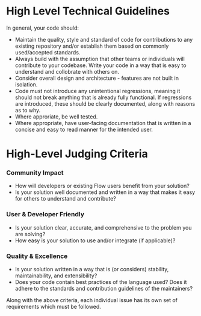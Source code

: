 # High Level Technical Guidelines

In general, your code should:

- Maintain the quality, style and standard of code for contributions to any existing repository and/or establish them based on commonly used/accepted standards.
- Always build with the assumption that other teams or individuals will contribute to your codebase. Write your code in a way that is easy to understand and collobrate with others on.
- Consider overall design and architecture - features are not built in isolation.
- Code must not introduce any unintentional regressions, meaning it should not break anything that is already fully functional. If regressions are introduced, these should be clearly documented, along with reasons as to why.
- Where approriate, be well tested.
- Where appropriate, have user-facing documentation that is written in a concise and easy to read manner for the intended user.

# High-Level Judging Criteria

### Community Impact

- How will developers or existing Flow users benefit from your solution?
- Is your solution well documented and written in a way that makes it easy for others to understand and contribute?

### User & Developer Friendly

- Is your solution clear, accurate, and comprehensive to the problem you are solving?
- How easy is your solution to use and/or integrate (if applicable)?

### Quality & Excellence

- Is your solution written in a way that is (or considers) stability, maintainability, and extensibility?
- Does your code contain best practices of the language used? Does it adhere to the standards and contribution guidelines of the maintainers?

Along with the above criteria, each individual issue has its own set of requirements which must be followed.
